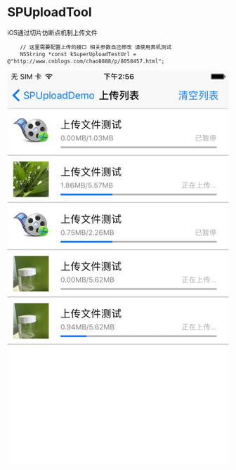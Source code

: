 # SPUploadTool
iOS通过切片仿断点机制上传文件
```objc
    // 这里需要配置上传的接口 相关参数自己修改 请使用真机测试
    NSString *const kSuperUploadTestUrl = @"http://www.cnblogs.com/chao8888/p/8058457.html";
```
![效果图](./demo.PNG)
